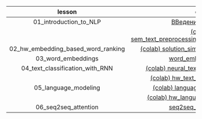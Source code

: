 |lesson|doc|
|:---:|:---:|
|01_introduction_to_NLP|[ВВедение в NLP.pdf](https://github.com/rufous86/studies/blob/main/DLS_NLP/01_introduction_to_NLP/%D0%92%D0%B2%D0%B5%D0%B4%D0%B5%D0%BD%D0%B8%D0%B5%20%D0%B2%20NLP.pdf)|
||[(colab) sem_text_preprocessing_and_classification.ipynb](https://colab.research.google.com/github/rufous86/studies/blob/main/DLS_NLP/01_introduction_to_NLP/sem_text_preprocessing_and_classification.ipynb)|
|02_hw_embedding_based_word_ranking|[(colab) solution_simple_embeddings.ipynb](https://colab.research.google.com/github/rufous86/studies/blob/main/DLS_NLP/02_hw_embedding_based_word_ranking/solution_simple_embeddings.ipynb)|
|03_word_embeddings|[word_embeddings.pdf](https://github.com/rufous86/studies/blob/main/DLS_NLP/word_embeddings/word_embeddings.pdf)|
|04_text_classification_with_RNN|[(colab) neural_text_classification.ipynb](https://colab.research.google.com/github/rufous86/studies/blob/main/DLS_NLP/04_text_classification_with_RNN/neural_text_classification.ipynb)|
||[(colab) hw_text_classification.ipynb](https://colab.research.google.com/github/rufous86/studies/blob/main/DLS_NLP/04_text_classification_with_RNN/hw_text_classification.ipynb)|
|05_language_modeling|[(colab) language_modelling.ipynb](https://colab.research.google.com/github/rufous86/studies/blob/main/DLS_NLP/05_language_modeling/language_modelling.ipynb)|
||[(colab) hw_language_modelling.ipynb](https://colab.research.google.com/github/rufous86/studies/blob/main/DLS_NLP/05_language_modeling/hw_language_modelling.ipynb)|
|06_seq2seq_attention|[seq2seq_attention.pdf](https://github.com/rufous86/studies/blob/main/DLS_NLP/06_seq2seq_attention/seq2seq_attention.pdf)|
